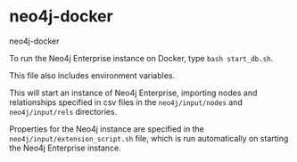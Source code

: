 # neo4j-docker
neo4j-docker

To run the Neo4j Enterprise instance on Docker, type `bash start_db.sh`.

This file also includes environment variables.

This will start an instance of Neo4j Enterprise, importing nodes and relationships specified in csv files in the `neo4j/input/nodes` and `neo4j/input/rels` directories.

Properties for the Neo4j instance are specified in the `neo4j/input/extension_script.sh` file, which is run automatically on starting the Neo4j Enterprise instance.
